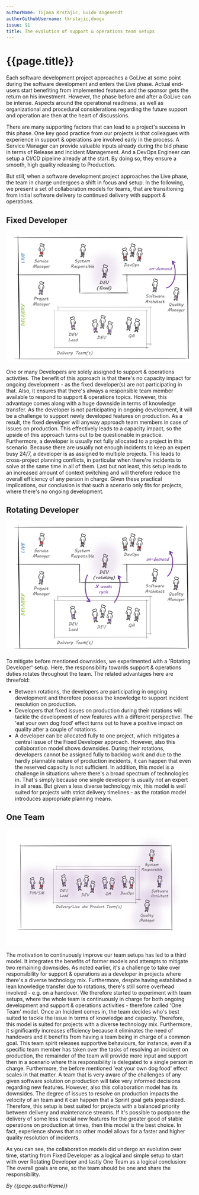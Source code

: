 ```yaml
---
authorName: Tijana Krstajic, Guido Angenendt
authorGithubUsername: tkrstajic,doogu
issue: 91
title: The evolution of support & operations team setups
---
```

# {{page.title}}

Each software development project approaches a GoLive at some point during the software development and enters the Live phase. Actual end-users start benefiting from implemented features and the sponsor gets the return on his investment. However, the phase before and after a GoLive can be intense. Aspects around the operational readiness, as well as organizational and procedural considerations regarding the future support and operation are then at the heart of discussions. 

There are many supporting factors that can lead to a project's success in this phase. One key good practice from our projects is that colleagues with experience in support & operations are involved early in the process. A Service Manager can provide valuable inputs already during the bid phase in terms of Release and Incident Management. And a DevOps Engineer can setup a CI/CD pipeline already at the start. By doing so, they ensure a smooth, high quality releasing to Production. 

But still, when a software development project approaches the Live phase, the team in charge undergoes a shift in focus and setup. In the following, we present a set of collaboration models for teams, that are transitioning from initial software delivery to continued delivery with support & operations.

## Fixed Developer
![Fixed Developer](./ams-team-setups/fixed.png)
 
One or many Developers are solely assigned to support & operations activities. The benefit of this approach is that there's no capacity impact for ongoing development - as the fixed developer(s) are not participating in that. Also, it ensures that there's always a responsible team member available to respond to support & operations topics. However, this advantage comes along with a huge downside in terms of knowledge transfer. As the developer is not participating in ongoing development, it will be a challenge to support newly developed features on production. As a result, the fixed developer will anyway approach team members in case of issues on production. This effectively leads to a capacity impact, so the upside of this approach turns out to be questionable in practice. Furthermore, a developer is usually not fully allocated to a project in this scenario. Because there are usually not enough incidents to keep an expert busy 24/7, a developer is as assigned to multiple projects. This leads to cross-project planning conflicts, in particular when there're incidents to solve at the same time in all of them. Last but not least, this setup leads to an increased amount of context switching and will therefore reduce the overall efficiency of any person in charge. Given these practical implications, our conclusion is that such a scenario only fits for projects, where there's no ongoing development. 

## Rotating Developer
![Rotating developer](./ams-team-setups/rotating.png)

To mitigate before mentioned downsides, we experimented with a 'Rotating Developer' setup. Here, the responsibility towards support & operations duties rotates throughout the team. The related advantages here are threefold:
* Between rotations, the developers are participating in ongoing development and therefore possess the knowledge to support incident resolution on production. 
* Developers that fixed issues on production during their rotations will tackle the development of new features with a different perspective. The 'eat your own dog food' effect turns out to have a positive impact on quality after a couple of rotations. 
* A developer can be allocated fully to one project, which mitigates a central issue of the Fixed Developer approach. 
However, also this collaboration model shows downsides. During their rotations, developers cannot be assigned fully to backlog work and due to the hardly plannable nature of production incidents, it can happen that even the reserved capacity is not sufficient. In addition, this model is a challenge in situations where there's a broad spectrum of technologies in. That's simply because one single developer is usually not an expert in all areas. But given a less diverse technology mix, this model is well suited for projects with strict delivery timelines - as the rotation model introduces appropriate planning means. 

## One Team

![One Team](./ams-team-setups/one.png)

The motivation to continuously improve our team setups has led to a third model. It integrates the benefits of former models and attempts to mitigate two remaining downsides. As noted earlier, it's a challenge to take over responsibility for support & operations as a developer in projects where there's a diverse technology mix. Furthermore, despite having established a lean knowledge transfer due to rotations, there's still some overhead involved - e.g. on a handover. We therefore started to experiment with team setups, where the whole team is continuously in charge for both ongoing development and support & operations activities - therefore called 'One Team' model. Once an Incident comes in, the team decides who's best suited to tackle the issue in terms of knowledge and capacity. Therefore, this model is suited for projects with a diverse technology mix. Furthermore, it significantly increases efficiency because it eliminates the need of handovers and it benefits from having a team being in charge of a common goal. This team spirit releases supportive behaviours, for instance, even if a specific team member has taken over the tasks of resolving an incident on production, the remainder of the team will provide more input and support then in a scenario where this responsibility is delegated to a single person in charge. Furthermore, the before mentioned 'eat your own dog food' effect scales in that matter. A team that is very aware of the challenges of any given software solution on production will take very informed decisions regarding new features. However, also this collaboration model has its downsides. The degree of issues to resolve on production impacts the velocity of an team and it can happen that a Sprint goal gets jeopardized. Therefore, this setup is best suited for projects with a balanced priority between delivery and maintenance streams. If it's possible to postpone the delivery of some less crucial new features for the greater good of stable operations on production at times, then this model is the best choice. In fact, experience shows that no other model allows for a faster and higher quality resolution of incidents.

As you can see, the collaboration models did undergo an evolution over time, starting from Fixed Developer as a logical and simple setup to start with over Rotating Developer and lastly One Team as a logical conclusion: The overall goals are one, so the team should be one and share the responsibility. 

*By {{page.authorName}}*